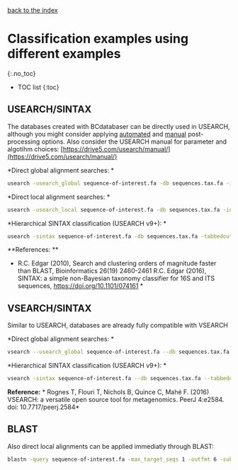 [back to the index](./index.md)

# Classification examples using different examples
{:.no_toc}

* TOC list
{:toc}

## USEARCH/SINTAX

The databases created with BCdatabaser can be directly used in USEARCH, although you might consider applying [automated](./postprocessing.md) and [manual](./postprocessing_manual.md) post-processing options. 
Also consider the USEARCH manual for parameter and algotihm choices: [https://drive5.com/usearch/manual/](https://drive5.com/usearch/manual/)

*Direct global alignment searches: *
```sh 
usearch -usearch_global sequence-of-interest.fa -db sequences.tax.fa -id 0.97 -uc zotus.directglobal.uc -strand both
```

*Direct local alignment searches: *
```sh 
usearch -usearch_local sequence-of-interest.fa -db sequences.tax.fa -id 0.97 -uc zotus.directglobal.uc -strand both
```

*Hierarchical SINTAX classification (USEARCH v9+): *
```sh 
usearch -sintax sequence-of-interest.fa -db sequences.tax.fa -tabbedout zotus.directglobal.sintax -strand both -sintax_cutoff 0.8
```

**References: **

* R.C. Edgar (2010), Search and clustering orders of magnitude faster than BLAST, Bioinformatics 26(19) 2460-2461 
R.C. Edgar (2016), SINTAX: a simple non-Bayesian taxonomy classifier for 16S and ITS sequences, https://doi.org/10.1101/074161 *

## VSEARCH/SINTAX

Similar to USEARCH, databases are already fully compatible with VSEARCH


*Direct global alignment searches: *
```sh 
vsearch --usearch_global sequence-of-interest.fa --db sequences.tax.fa --id 0.97 --uc zotus.directglobal.uc --strand both
```
*Hierarchical SINTAX classification (USEARCH v9+): *
```sh 
vsearch -sintax sequence-of-interest.fa --db sequences.tax.fa --tabbedout zotus.directglobal.sintax --strand both --sintax_cutoff 0.8
```

**Reference:** * Rognes T, Flouri T, Nichols B, Quince C, Mahé F. (2016) VSEARCH: a versatile open source tool for metagenomics. PeerJ 4:e2584. doi: 10.7717/peerj.2584*

## BLAST

Also direct local alignments can be applied immediatly through BLAST: 

```sh
blastn -query sequence-of-interest.fa -max_target_seqs 1 -outfmt 6 -subject sequences.tax.fa > tabular.out
```
